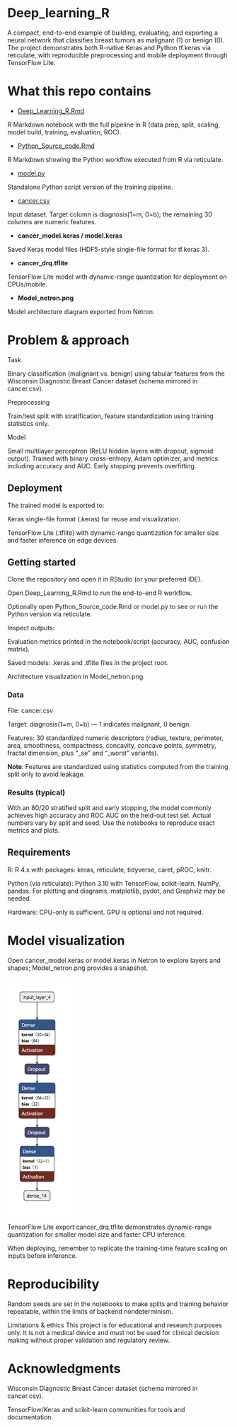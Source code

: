 # Deep_learning_R

A compact, end-to-end example of building, evaluating, and exporting a neural network that classifies breast tumors as malignant (1) or benign (0). The project demonstrates both R-native Keras and Python tf.keras via reticulate, with reproducible preprocessing and mobile deployment through TensorFlow Lite.

# What this repo contains

- [Deep_Learning_R.Rmd](https://github.com/Fausford/Deep_learning_R/blob/main/Deep_Learning_R.Rmd)

R Markdown notebook with the full pipeline in R (data prep, split, scaling, model build, training, evaluation, ROC).

- [Python_Source_code.Rmd](https://github.com/Fausford/Deep_learning_R/blob/main/Python_Source_code.Rmd)

R Markdown showing the Python workflow executed from R via reticulate.

- [model.py](https://github.com/Fausford/Deep_learning_R/blob/main/model.py)

Standalone Python script version of the training pipeline.

- [cancer.csv](https://github.com/Fausford/Deep_learning_R/blob/main/cancer.csv) 

Input dataset. Target column is diagnosis(1=m, 0=b); the remaining 30 columns are numeric features.

- **cancer_model.keras / model.keras**

Saved Keras model files (HDF5-style single-file format for tf.keras 3).

- **cancer_drq.tflite** 

TensorFlow Lite model with dynamic-range quantization for deployment on CPUs/mobile.

- **Model_netron.png** 

Model architecture diagram exported from Netron.

# Problem & approach

Task

Binary classification (malignant vs. benign) using tabular features from the Wisconsin Diagnostic Breast Cancer dataset (schema mirrored in cancer.csv).

Preprocessing

Train/test split with stratification, feature standardization using training statistics only.

Model

Small multilayer perceptron (ReLU hidden layers with dropout, sigmoid output). Trained with binary cross-entropy, Adam optimizer, and metrics including accuracy and AUC. Early stopping prevents overfitting.

## Deployment

The trained model is exported to:

Keras single-file format (.keras) for reuse and visualization.

TensorFlow Lite (.tflite) with dynamic-range quantization for smaller size and faster inference on edge devices.


## Getting started

Clone the repository and open it in RStudio (or your preferred IDE).

Open Deep_Learning_R.Rmd to run the end-to-end R workflow.

Optionally open Python_Source_code.Rmd or model.py to see or run the Python version via reticulate.

Inspect outputs:

Evaluation metrics printed in the notebook/script (accuracy, AUC, confusion matrix).

Saved models: .keras and .tflite files in the project root.

Architecture visualization in Model_netron.png.

### Data

File: cancer.csv

Target: diagnosis(1=m, 0=b) — 1 indicates malignant, 0 benign.

Features: 30 standardized numeric descriptors (radius, texture, perimeter, area, smoothness, compactness, concavity, concave points, symmetry, fractal dimension, plus “_se” and “_worst” variants).

**Note**: Features are standardized using statistics computed from the training split only to avoid leakage.

### Results (typical)

With an 80/20 stratified split and early stopping, the model commonly achieves high accuracy and ROC AUC on the held-out test set. Actual numbers vary by split and seed. Use the notebooks to reproduce exact metrics and plots.

## Requirements

R: R 4.x with packages: keras, reticulate, tidyverse, caret, pROC, knitr.

Python (via reticulate): Python 3.10 with TensorFlow, scikit-learn, NumPy, pandas.
For plotting and diagrams, matplotlib, pydot, and Graphviz may be needed.

Hardware: CPU-only is sufficient. GPU is optional and not required.

# Model visualization

 Open cancer_model.keras or model.keras in Netron to explore layers and shapes; Model_netron.png provides a snapshot.

![Model diagram](Model_netron.png)


TensorFlow Lite export
cancer_drq.tflite demonstrates dynamic-range quantization for smaller model size and faster CPU inference.

When deploying, remember to replicate the training-time feature scaling on inputs before inference.

# Reproducibility
Random seeds are set in the notebooks to make splits and training behavior repeatable, within the limits of backend nondeterminism.

Limitations & ethics
This project is for educational and research purposes only.
It is not a medical device and must not be used for clinical decision making without proper validation and regulatory review.

# Acknowledgments

Wisconsin Diagnostic Breast Cancer dataset (schema mirrored in cancer.csv).

TensorFlow/Keras and scikit-learn communities for tools and documentation.